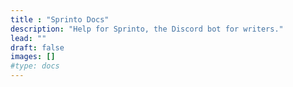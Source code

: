 ```yaml
---
title : "Sprinto Docs"
description: "Help for Sprinto, the Discord bot for writers."
lead: ""
draft: false
images: []
#type: docs
---
```

